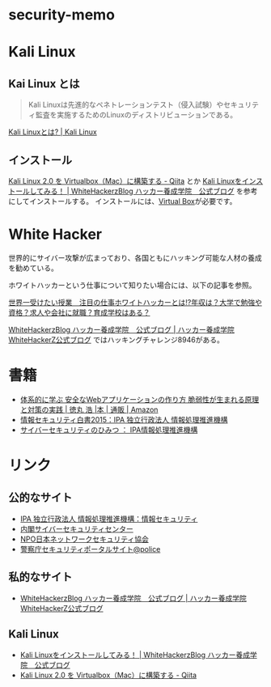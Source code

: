 # security-memo
# Kali Linux
## Kai Linux とは

> Kali Linuxは先進的なペネトレーションテスト（侵入試験）やセキュリティ監査を実施するためのLinuxのディストリビューションである。

[Kali Linuxとは? \| Kali Linux](http://ja.docs.kali.org/introduction-ja/kali-linux%E3%81%A8%E3%81%AF)

## インストール
[Kali Linux 2\.0 を Virtualbox（Mac）に構築する \- Qiita](http://qiita.com/Okusan818/items/77e56f9747a20f07b91a)
とか
[Kali Linuxをインストールしてみる！ \| WhiteHackerzBlog ハッカー養成学院　公式ブログ](http://www.whitehackerz.jp/blog/kali-linux%E3%82%92%E3%82%A4%E3%83%B3%E3%82%B9%E3%83%88%E3%83%BC%E3%83%AB%E3%81%97%E3%81%A6%E3%81%BF%E3%82%8B%EF%BC%81/)
を参考にしてインストールする。
インストールには、[Virtual Box](https://www.virtualbox.org/)が必要です。

# White Hacker
世界的にサイバー攻撃が広まっており、各国ともにハッキング可能な人材の養成を勧めている。

ホワイトハッカーという仕事について知りたい場合には、以下の記事を参照。

[世界一受けたい授業　注目の仕事ホワイトハッカーとは\!?年収は？大学で勉強や資格？求人や会社に就職？育成学校はある？](http://fly-hallelujah.net/blog/post-1030-1030)

[WhiteHackerzBlog ハッカー養成学院　公式ブログ \| ハッカー養成学院WhiteHackerZ公式ブログ](http://www.whitehackerz.jp/blog/)
ではハッキングチャレンジ8946がある。


# 書籍
* [体系的に学ぶ 安全なWebアプリケーションの作り方 脆弱性が生まれる原理と対策の実践 \| 徳丸 浩 \|本 \| 通販 \| Amazon](https://www.amazon.co.jp/%E4%BD%93%E7%B3%BB%E7%9A%84%E3%81%AB%E5%AD%A6%E3%81%B6-%E5%AE%89%E5%85%A8%E3%81%AAWeb%E3%82%A2%E3%83%97%E3%83%AA%E3%82%B1%E3%83%BC%E3%82%B7%E3%83%A7%E3%83%B3%E3%81%AE%E4%BD%9C%E3%82%8A%E6%96%B9-%E8%84%86%E5%BC%B1%E6%80%A7%E3%81%8C%E7%94%9F%E3%81%BE%E3%82%8C%E3%82%8B%E5%8E%9F%E7%90%86%E3%81%A8%E5%AF%BE%E7%AD%96%E3%81%AE%E5%AE%9F%E8%B7%B5-%E5%BE%B3%E4%B8%B8-%E6%B5%A9/dp/4797361190)
* [情報セキュリティ白書2015：IPA 独立行政法人 情報処理推進機構](https://www.ipa.go.jp/security/publications/hakusyo/2015.html)
* [サイバーセキュリティのひみつ ： IPA情報処理推進機構](https://www.ipa.go.jp/security/keihatsu/security-himitsu/)

# リンク
## 公的なサイト
* [IPA 独立行政法人 情報処理推進機構：情報セキュリティ](https://www.ipa.go.jp/security/index.html)
* [内閣サイバーセキュリティセンター](http://www.nisc.go.jp/)
* [NPO日本ネットワークセキュリティ協会](http://www.jnsa.org/)
* [警察庁セキュリティポータルサイト@police](https://www.npa.go.jp/cyberpolice/index.html)
## 私的なサイト
* [WhiteHackerzBlog ハッカー養成学院　公式ブログ \| ハッカー養成学院WhiteHackerZ公式ブログ](http://www.whitehackerz.jp/blog/)

## Kali Linux
* [Kali Linuxをインストールしてみる！ \| WhiteHackerzBlog ハッカー養成学院　公式ブログ](http://www.whitehackerz.jp/blog/kali-linux%E3%82%92%E3%82%A4%E3%83%B3%E3%82%B9%E3%83%88%E3%83%BC%E3%83%AB%E3%81%97%E3%81%A6%E3%81%BF%E3%82%8B%EF%BC%81/)
* [Kali Linux 2\.0 を Virtualbox（Mac）に構築する \- Qiita](http://qiita.com/Okusan818/items/77e56f9747a20f07b91a)